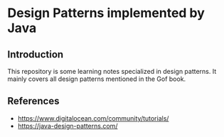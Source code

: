 # Design Patterns implemented by Java

## Introduction

This repository is some learning notes specialized in design patterns. It mainly covers all design patterns mentioned in the Gof book.

## References

- https://www.digitalocean.com/community/tutorials/
- https://java-design-patterns.com/